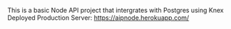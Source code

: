 
This is a basic Node API project that intergrates with Postgres using Knex
Deployed Production Server:
https://aipnode.herokuapp.com/
